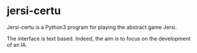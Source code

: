 # jersi-certu
Jersi-certu is a Python3 program for playing the abstract game Jersi.

The interface is text based. Indeed, the aim is to focus on the development of an IA.